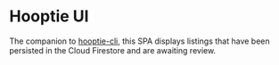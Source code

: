 # Hooptie UI

The companion to [hooptie-cli](https://github.com/deefour/hooptie-cli), this SPA displays listings that have been persisted in the Cloud Firestore and are awaiting review.
